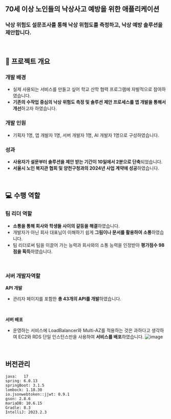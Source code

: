 
## 70세 이상 노인들의 낙상사고 예방을 위한 애플리케이션
### 낙상 위험도 설문조사를 통해 낙상 위험도를 측정하고, 낙상 예방 솔루션을 제안합니다.

<br/>

## 📙 프로젝트 개요
### 개발 배경

- 실제 사용되는 서비스를 만들고 싶어 학교 산학 협력 프로그램에 자발적으로 참여하였습니다.
- **기존의 수작업 중심의 낙상 위험도 측정 및 솔루션 제안 프로세스를 앱 개발을 통해서 개선**하고자 하였습니다.

### 개발 인원

- 기획자 1명, 앱 개발자 1명, 서버 개발자 1명, AI 개발자 1명으로 구성하였습니다.

### 성과

- **사용자가 설문부터 솔루션을 제안 받는 기간이 10일에서 2분으로 단축**되었습니다.
- **서울시 노인 복지관 협회 및 양천구청과의 2024년 사업 계약에 성공**하였습니다.

<br/>

## 💻 수행 역할

### 팀 리더 역할

- **소통을 통해 회사와 학생들 사이의 갈등을 해결**하였습니다.
- 개발자가 아닌 회사 대표님이 이해하기 쉽게 **그림이나 문서를 활용하여 소통**하였습니다.
- 팀 리더로써 팀을 이끌어 가는 능력과 회사와의 소통 능력을 인정받아 **평가점수 98점을 획득**하였습니다.

<br/>

### 서버 개발자역할

**API 개발**

- 관리자 페이지를 포함한 **총 43개의 API를 개발**하였습니다.

<br/>

 **서버 배포**

- 운영하는 서비스에 LoadBalancer와 Multi-AZ를 적용하는 것은 과하다고 생각하여 EC2와 RDS 단일 인스턴스만을 사용하여 **서비스를 배포**하였습니다.
![image](https://github.com/Gyu-won/AI-Fall-Prevention-Platform_BE/assets/54783290/d9f09fe3-1188-43a8-a4c1-6f6361f200a2)

<br/>

## 버전관리
```
java:	17
spring: 6.0.13
springBoot: 3.1.5
lombock: 1.18.30 
io.jsonwebtoken::jjwt: 0.9.1
gson: 2.8.6
mariaDB: 10.6.15
Gradle: 8.3
IntelliJ: 2023.2.3
```
